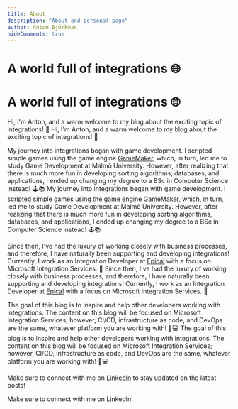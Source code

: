 ```yaml
---
title: About
description: "About and personal page"
author: Anton Björkman
hideComments: true
---
```



# A world full of integrations 🌐

# A world full of integrations 🌐

Hi, I'm Anton, and a warm welcome to my blog about the exciting topic of integrations! 🚀
Hi, I'm Anton, and a warm welcome to my blog about the exciting topic of integrations! 🚀

My journey into integrations began with game development. I scripted simple games using the game engine [GameMaker](https://gamemaker.io/en), which, in turn, led me to study Game Development at Malmö University. However, after realizing that there is much more fun in developing sorting algorithms, databases, and applications, I ended up changing my degree to a BSc in Computer Science instead! 🕹️📚
My journey into integrations began with game development. I scripted simple games using the game engine [GameMaker](https://gamemaker.io/en), which, in turn, led me to study Game Development at Malmö University. However, after realizing that there is much more fun in developing sorting algorithms, databases, and applications, I ended up changing my degree to a BSc in Computer Science instead! 🕹️📚

Since then, I've had the luxury of working closely with business processes, and therefore, I have naturally been supporting and developing integrations! Currently, I work as an Integration Developer at [Epical](https://www.epicalgroup.com/en) with a focus on Microsoft Integration Services. 💼
Since then, I've had the luxury of working closely with business processes, and therefore, I have naturally been supporting and developing integrations! Currently, I work as an Integration Developer at [Epical](https://www.epicalgroup.com/en) with a focus on Microsoft Integration Services. 💼

The goal of this blog is to inspire and help other developers working with integrations. The content on this blog will be focused on Microsoft Integration Services; however, CI/CD, infrastructure as code, and DevOps are the same, whatever platform you are working with! 🔗💻
The goal of this blog is to inspire and help other developers working with integrations. The content on this blog will be focused on Microsoft Integration Services; however, CI/CD, infrastructure as code, and DevOps are the same, whatever platform you are working with! 🔗💻

Make sure to connect with me on [LinkedIn](https://se.linkedin.com/in/anton-bj%C3%B6rkman-447a1a1b1) to stay updated on the latest posts!

Make sure to connect with me on LinkedIn!
<div class="LI-profile-badge"  data-version="v1" data-size="large" data-locale="sv_SE" data-type="horizontal" data-theme="dark" data-vanity="anton-björkman-447a1a1b1"></div>
<script type="text/javascript" src="https://platform.linkedin.com/badges/js/profile.js" async defer></script>
